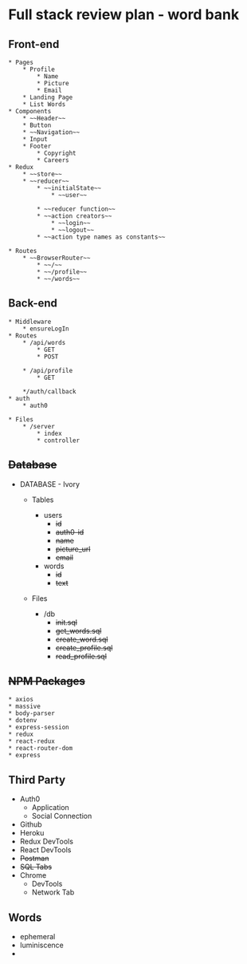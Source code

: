 # Full stack review plan - word bank

## Front-end

    * Pages
        * Profile
            * Name
            * Picture
            * Email
        * Landing Page
        * List Words
    * Components
        * ~~Header~~
        * Button
        * ~~Navigation~~
        * Input
        * Footer
            * Copyright
            * Careers
    * Redux
        * ~~store~~
        * ~~reducer~~
            * ~~initialState~~
                * ~~user~~

            * ~~reducer function~~
            * ~~action creators~~
                * ~~login~~
                * ~~logout~~
            * ~~action type names as constants~~

    * Routes
        * ~~BrowserRouter~~
            * ~~/~~
            * ~~/profile~~
            * ~~/words~~

## Back-end
    * Middleware
        * ensureLogIn
    * Routes
        * /api/words
            * GET
            * POST
    
        * /api/profile
            * GET
            
        */auth/callback
    * auth
        * auth0

    * Files
        * /server
            * index
            * controller

## ~~Database~~
* DATABASE - Ivory
    * Tables
        * users
           * ~~id~~
           * ~~auth0-id~~
           * ~~name~~
           * ~~picture_url~~
           * ~~email~~
        * words
            * ~~id~~
            * ~~text~~

    * Files
        * /db
            * ~~init.sql~~
            * ~~get_words.sql~~
            * ~~create_word.sql~~
            * ~~create_profile.sql~~
            * ~~read_profile.sql~~


## ~~NPM Packages~~
    * axios
    * massive
    * body-parser
    * dotenv
    * express-session
    * redux
    * react-redux
    * react-router-dom
    * express


## Third Party

* Auth0
    * Application
    * Social Connection
* Github
* Heroku
* Redux DevTools
* React DevTools
* ~~Postman~~
* ~~SQL Tabs~~
* Chrome
    * DevTools
    * Network Tab

## Words

* ephemeral
* luminiscence
* 